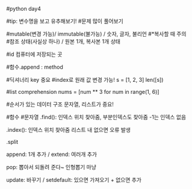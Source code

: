 #python day4

#tip: 변수명을 보고 유추해보기!
#문제 많이 풀어보기

#mutable(변경 가능)/ immutable(불가능)
                  /  숫자, 글자, 불리언
#*복사할 때 주의    
#참조 상태(사실상 하나)  / 원본 1개, 복사본 1개 상태

#id 컴퓨터에 저장되는 곳

#함수.append : method

#딕셔너리 key 중요
#index로 원래 값 변경 가능!
s = [1, 2, 3]
len([s])

#list comprehension
nums = [num ** 3 for num in range(1, 6)]

#순서가 있는 데이터 구조
문자열, 리스트가 중요!

#함수
#문자열
.find():
인덱스 위치 찾아줌, 부분인덱스도 찾아줌
-1는 인덱스 없음

.index(): 인덱스 위치 찾아줌 
리스트 내 없으면 오류 발생

.split

append: 1개 추가 / extend: 여러개 추가

pop: 뽑아서 되돌려 준다~ 인형뽑기 마냥

update: 바꾸기 / setdefault: 있으면 가져오기 + 없으면 추가

